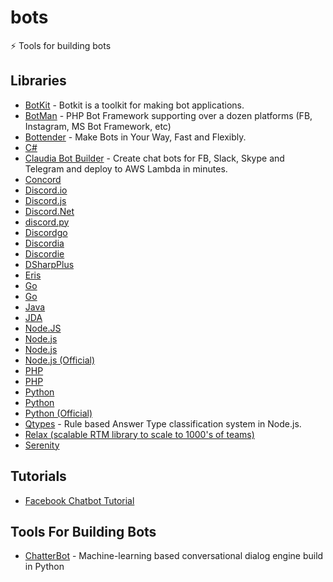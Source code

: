 # bots

 :zap: Tools for building bots

## Libraries

- [BotKit](https://github.com/howdyai/botkit) - Botkit is a toolkit for making bot applications.
- [BotMan](https://github.com/botman/botman) - PHP Bot Framework supporting over a dozen platforms (FB, Instagram, MS Bot Framework, etc)
- [Bottender](https://github.com/Yoctol/bottender) - Make Bots in Your Way, Fast and Flexibly.
- [C#](https://github.com/MrRoundRobin/telegram.bot)
- [Claudia Bot Builder](https://github.com/claudiajs/claudia-bot-builder) - Create chat bots for FB, Slack, Skype and Telegram and deploy to AWS Lambda in minutes.
- [Concord](https://github.com/Cogmasters/concord)
- [Discord.io](https://github.com/izy521/discord.io)
- [Discord.js](https://github.com/hydrabolt/discord.js)
- [Discord.Net](https://github.com/RogueException/Discord.Net)
- [discord.py](https://github.com/Rapptz/discord.py)
- [Discordgo](https://github.com/bwmarrin/discordgo)
- [Discordia](https://github.com/SinisterRectus/Discordia)
- [Discordie](https://github.com/qeled/discordie)
- [DSharpPlus](https://github.com/NaamloosDT/DSharpPlus)
- [Eris](https://github.com/abalabahaha/eris)
- [Go](https://github.com/paked/messenger)
- [Go](https://github.com/tucnak/telebot)
- [Java](https://github.com/pengrad/java-telegram-bot-api)
- [JDA](https://github.com/DV8FromTheWorld/JDA)
- [Node.JS](https://github.com/kikinteractive/kik-node)
- [Node.js](https://github.com/yagop/node-telegram-bot-api)
- [Node.js](https://github.com/telegraf/telegraf)
- [Node.js (Official)](https://github.com/slackhq/node-slack-sdk)
- [PHP](https://github.com/php-telegram-bot/core)
- [PHP](https://github.com/irazasyed/telegram-bot-sdk)
- [Python](https://github.com/python-telegram-bot/python-telegram-bot)
- [Python](https://github.com/kikinteractive/kik-python)
- [Python (Official)](https://github.com/slackhq/python-slackclient)
- [Qtypes](https://github.com/superscriptjs/qtypes) - Rule based Answer Type classification system in Node.js.
- [Relax (scalable RTM library to scale to 1000's of teams)](https://github.com/zerobotlabs/relax)
- [Serenity](https://github.com/zeyla/serenity)

## Tutorials

- [Facebook Chatbot Tutorial](https://github.com/AdrianKrebs/facebook-chatbot-tutorial)

## Tools For Building Bots

- [ChatterBot](https://github.com/gunthercox/ChatterBot) - Machine-learning based conversational dialog engine build in Python
